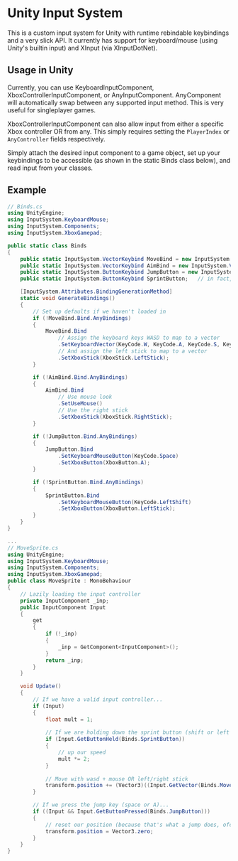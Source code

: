 # Unity Input System

This is a custom input system for Unity with runtime rebindable keybindings and a very slick API.  It currently has support for keyboard/mouse (using Unity's builtin input) and XInput (via XInputDotNet).

## Usage in Unity
Currently, you can use KeyboardInputComponent, XboxControllerInputComponent, or AnyInputComponent.  AnyComponent will automatically swap between any supported input method.  This is very useful for singleplayer games.

XboxControllerInputComponent can also allow input from either a specific Xbox controller OR from any.  This simply requires setting the `PlayerIndex` or `AnyController` fields respectively.

Simply attach the desired input component to a game object, set up your keybindings to be accessible (as shown in the static Binds class below), and read input from your classes.

## Example
```c#
// Binds.cs
using UnityEngine;
using InputSystem.KeyboardMouse;
using InputSystem.Components;
using InputSystem.XboxGamepad;

public static class Binds
{
    public static InputSystem.VectorKeybind MoveBind = new InputSystem.VectorKeybind("move", "This Is A Pretty Name", "Here you can describe what the key will do");
    public static InputSystem.VectorKeybind AimBind = new InputSystem.VectorKeybind("aim"); // above params aren't necessary
    public static InputSystem.ButtonKeybind JumpButton = new InputSystem.ButtonKeybind("jump");
    public static InputSystem.ButtonKeybind SprintButton;   // in fact, you don't have to assign a string ID if you don't want to

    [InputSystem.Attributes.BindingGenerationMethod]
    static void GenerateBindings()
    {
        // Set up defaults if we haven't loaded in
        if (!MoveBind.Bind.AnyBindings)
        {
            MoveBind.Bind
                // Assign the keyboard keys WASD to map to a vector
                .SetKeyboardVector(KeyCode.W, KeyCode.A, KeyCode.S, KeyCode.D)
                // And assign the left stick to map to a vector
                .SetXboxStick(XboxStick.LeftStick);
        }

        if (!AimBind.Bind.AnyBindings)
        {
            AimBind.Bind
                // Use mouse look
                .SetUseMouse()
                // Use the right stick
                .SetXboxStick(XboxStick.RightStick);
        }

        if (!JumpButton.Bind.AnyBindings)
        {
            JumpButton.Bind
                .SetKeyboardMouseButton(KeyCode.Space)
                .SetXboxButton(XboxButton.A);
        }

        if (!SprintButton.Bind.AnyBindings)
        {
            SprintButton.Bind
                .SetKeyboardMouseButton(KeyCode.LeftShift)
                .SetXboxButton(XboxButton.LeftStick);
        }
    }
}

...
// MoveSprite.cs
using UnityEngine;
using InputSystem.KeyboardMouse;
using InputSystem.Components;
using InputSystem.XboxGamepad;
public class MoveSprite : MonoBehaviour
{
    // Lazily loading the input controller
    private InputComponent _inp;
    public InputComponent Input
    {
        get
        {
            if (!_inp)
            {
                _inp = GetComponent<InputComponent>();
            }
            return _inp;
        }
    }

    void Update()
    {
        // If we have a valid input controller...
        if (Input)
        {
            float mult = 1;
            
            // If we are holding down the sprint button (shift or left stick by default)
            if (Input.GetButtonHeld(Binds.SprintButton))
            {
                // up our speed
                mult *= 2;
            }
            
            // Move with wasd + mouse OR left/right stick
            transform.position += (Vector3)((Input.GetVector(Binds.MoveBind) + Input.GetVector(Binds.AimBind)) * Time.deltaTime) * mult;
        }

        // If we press the jump key (space or A)...
        if ((Input && Input.GetButtonPressed(Binds.JumpButton)))
        {
            // reset our position (because that's what a jump does, ofc)
            transform.position = Vector3.zero;
        }
    }
}
```